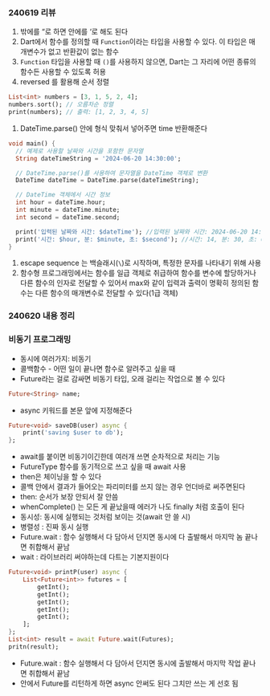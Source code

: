 ### 240619 리뷰

1. 밖에를 “로 하면 안에를 ‘로 해도 된다
2. Dart에서 함수를 정의할 때 `Function`이라는 타입을 사용할 수 있다. 이 타입은 매개변수가 없고 반환값이 없는 함수
3. `Function` 타입을 사용할 때 `()`를 사용하지 않으면, Dart는 그 자리에 어떤 종류의 함수든 사용할 수 있도록 허용
4. reversed 를 활용해 순서 정렬

```dart
List<int> numbers = [3, 1, 5, 2, 4];
numbers.sort(); // 오름차순 정렬
print(numbers); // 출력: [1, 2, 3, 4, 5]
```

1. DateTime.parse() 안에 형식 맞춰서 넣어주면 time 반환해준다

```dart
void main() {
  // 예제로 사용할 날짜와 시간을 포함한 문자열
  String dateTimeString = '2024-06-20 14:30:00';

  // DateTime.parse()를 사용하여 문자열을 DateTime 객체로 변환
  DateTime dateTime = DateTime.parse(dateTimeString);

  // DateTime 객체에서 시간 정보
  int hour = dateTime.hour;    
  int minute = dateTime.minute; 
  int second = dateTime.second;

  print('입력된 날짜와 시간: $dateTime'); //입력된 날짜와 시간: 2024-06-20 14:30:00.000
  print('시간: $hour, 분: $minute, 초: $second'); //시간: 14, 분: 30, 초: 0
}
```

1. escape sequence 는 백슬래시(`\`)로 시작하며, 특정한 문자를 나타내기 위해 사용
2. 함수형 프로그래밍에서는 함수를 일급 객체로 취급하여 함수를 변수에 할당하거나 다른 함수의 인자로 전달할 수 있어서 max와 같이 입력과 출력이 명확히 정의된 함수는 다른 함수의 매개변수로 전달할 수 있다(1급 객체)

### 240620 내용 정리

### 비동기 프로그래밍

- 동시에 여러가지: 비동기
- 콜백함수 - 어떤 일이 끝나면 함수로 알려주고 싶을 때
- Future라는 걸로 감싸면 비동기 타입, 오래 걸리는 작업으로 볼 수 있다

```dart
Future<String> name;
```

- async 키워드를 본문 앞에 지정해준다

```dart
Future<void> saveDB(user) async {
	print('saving $user to db');
};
```

- await를 붙이면 비동기이긴한데 여러개 쓰면 순차적으로 처리는 기능
- FutureType 함수를 동기적으로 쓰고 싶을 때 await 사용
- then은 체이닝을 할 수 있다
- 콜백 안에서 결과가 들어오는 파리미터를 쓰지 않는 경우 언더바로 써주면된다
- then: 순서가 보장 안되서 잘 안씀
- whenComplete() 는 모든 게 끝났을때 에러가 나도 finally 처럼 호출이 된다
- 동시성: 동시에 실행되는 것처럼 보이는 것(await 안 쓸 시)
- 병렬성 : 진짜 동시 실행
- Future.wait : 함수 실행해서 다 담아서 던지면 동시에 다 출발해서 마지막 놈 끝나면 취합해서 끝남
- wait : 라이브러리 써야하는데 다트는 기본지원이다

```dart
Future<void> printP(user) async {
	List<Future<int>> futures = [
		getInt();
		getInt();
		getInt();
		getInt();
		getInt();
	];
};
List<int> result = await Future.wait(Futures);
pritn(result);
```

- Future.wait : 함수 실행해서 다 담아서 던지면 동시에 출발해서 마지막 작업 끝나면 취합해서 끝남
- 안에서 Future를 리턴하게 하면 async 안써도 된다
그치만 쓰는 게 선호 됨